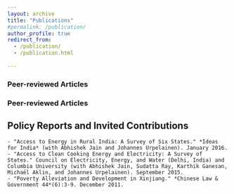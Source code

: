 ```yaml
---
layout: archive
title: "Publications"
#permalink: /publication/
author_profile: true
redirect_from: 
  - /publication/
  - /publication.html
  
---
```


### Peer-reviewed Articles

### Peer-reviewed Articles

## Policy Reports and Invited Contributions

    - "Access to Energy in Rural India: A Survey of Six States." *Ideas for India* (with Abhishek Jain and Johannes Urpelainen). January 2016.
    - "Access to Clean Cooking Energy and Electricity: A Survey of States." Council on Electricity, Energy, and Water (Delhi, India) and Columbia University (with Abhishek Jain, Sudatta Ray, Karthik Ganesan, Michaël Aklin, and Johannes Urpelainen). September 2015.
    - "Poverty Alleviation and Development in Xinjiang." *Chinese Law & Government 44*(6):3-9. December 2011. 